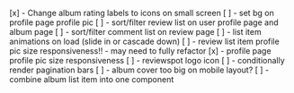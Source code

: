[x] - Change album rating labels to icons on small screen
[ ] - set bg on profile page profile pic
[ ] - sort/filter review list on user profile page and album page
[ ] - sort/filter comment list on review page
[ ] - list item animations on load (slide in or cascade down)
[ ] - review list item profile pic size responsiveness!! - may need to fully refactor
[x] - profile page profile pic size responsiveness
[ ] - reviewspot logo icon
[ ] - conditionally render pagination bars
[ ] - album cover too big on mobile layout?
[ ] - combine album list item into one component
